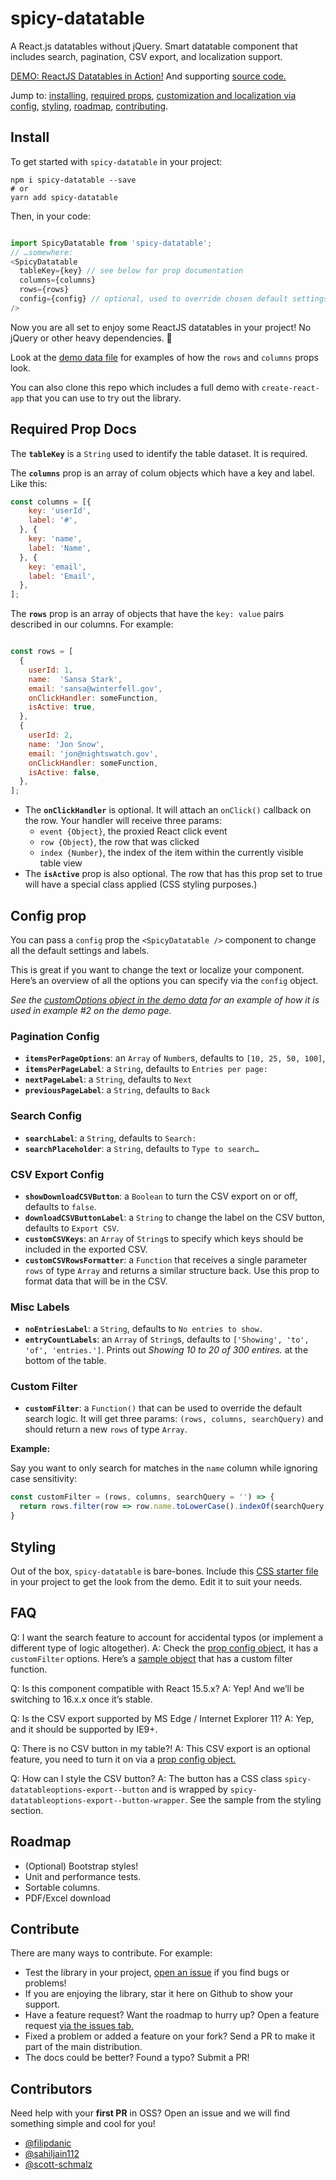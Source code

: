 # spicy-datatable

A React.js datatables without jQuery. Smart datatable component that includes search, pagination, CSV export, and localization support.

[DEMO: ReactJS Datatables in Action!](https://build-pakavvnyrq.now.sh/) And supporting [source code.](https://github.com/filipdanic/spicy-datatable/blob/master/src/App.js)

Jump to: [installing](#install), [required props](#required-prop-docs), [customization and localization via config](#config-prop), [styling](#styling), [roadmap](#roadmap), [contributing](#contribute).

## Install

To get started with `spicy-datatable` in your project:

```
npm i spicy-datatable --save
# or
yarn add spicy-datatable
```

Then, in your code:

```javascript

import SpicyDatatable from 'spicy-datatable';
// …somewhere:
<SpicyDatatable
  tableKey={key} // see below for prop documentation
  columns={columns}
  rows={rows}
  config={config} // optional, used to override chosen default settings/labels
/>

```

Now you are all set to enjoy some ReactJS datatables in your project! No jQuery or other heavy dependencies. 🙌

Look at the [demo data file](https://github.com/filipdanic/spicy-datatable/blob/master/src/demo-data.js) for examples of how the `rows` and `columns` props look.

You can also clone this repo which includes a full demo with `create-react-app` that you can use to try out the library.

## Required Prop Docs

The **`tableKey`** is a `String` used to identify the table dataset. It is required.

The **`columns`** prop is an array of colum objects which have a key and label. Like this:

```javascript
const columns = [{
    key: 'userId',
    label: '#',
  }, {
    key: 'name',
    label: 'Name',
  }, {
    key: 'email',
    label: 'Email',
  },
];
```

The **`rows`** prop is an array of objects that have the `key: value` pairs described in our columns. For example:

```javascript

const rows = [
  {
    userId: 1,
    name:  'Sansa Stark',
    email: 'sansa@winterfell.gov',
    onClickHandler: someFunction,
    isActive: true,
  },
  {
    userId: 2,
    name: 'Jon Snow',
    email: 'jon@nightswatch.gov',
    onClickHandler: someFunction,
    isActive: false,
  },
];
```

- The **`onClickHandler`** is optional. It will attach an `onClick()` callback on the row. Your handler will receive three params:
  - `event {Object}`, the proxied React click event
  - `row {Object}`, the row that was clicked
  - `index {Number}`, the index of the item within the currently visible table view
- The **`isActive`** prop is also optional. The row that has this prop set to true will have a special class applied (CSS styling purposes.)

## Config prop

You can pass a `config` prop the `<SpicyDatatable />` component to change all the default settings and labels.

This is great if you want to change the text or localize your component. Here’s an overview of all the options you can specify via the `config` object.

_See the [customOptions object in the demo data](https://github.com/filipdanic/spicy-datatable/blob/master/src/demo-data.js) for an example of how it is used in example #2 on the demo page._

### Pagination Config

- **`itemsPerPageOptions`**: an `Array` of `Number`s, defaults to `[10, 25, 50, 100]`,
- **`itemsPerPageLabel`**: a `String`, defaults to `Entries per page:`
- **`nextPageLabel`**: a `String`, defaults to `Next`
- **`previousPageLabel`**: a `String`, defaults to `Back`

### Search Config

- **`searchLabel`**: a `String`, defaults to `Search:`
- **`searchPlaceholder`**: a `String`, defaults to `Type to search…`

### CSV Export Config

- **`showDownloadCSVButton`**: a `Boolean` to turn the CSV export on or off, defaults to `false`.
- **`downloadCSVButtonLabel`**: a `String` to change the label on the CSV button, defaults to `Export CSV`.
- **`customCSVKeys`**: an `Array` of `String`s to specify which keys should be included in the exported CSV.
- **`customCSVRowsFormatter`**: a `Function` that receives a single parameter `rows` of type `Array` and returns a similar structure back. Use this prop to format data that will be in the CSV.

### Misc Labels

- **`noEntriesLabel`**: a `String`, defaults to `No entries to show.`
- **`entryCountLabels`**: an `Array` of `String`s, defaults to `['Showing', 'to', 'of', 'entries.']`. Prints out _Showing 10 to 20 of 300 entires._ at the bottom of the table.

### Custom Filter

- **`customFilter`**: a `Function()` that can be used to override the default search logic. It will get three params: `(rows, columns, searchQuery)` and should return a new `rows` of type `Array`.

__**Example:**__

Say you want to only search for matches in the `name` column while ignoring case sensitivity:

```javascript
const customFilter = (rows, columns, searchQuery = '') => {
  return rows.filter(row => row.name.toLowerCase().indexOf(searchQuery.toLowerCase()) > -1);
}
```

## Styling

Out of the box, `spicy-datatable` is bare-bones. Include this [CSS starter file](https://github.com/filipdanic/spicy-datatable/blob/master/src/sample-styles.css) in your project to get the look from the demo. Edit it to suit your needs.

## FAQ

Q: I want the search feature to account for accidental typos (or implement a different type of logic altogether).
A: Check the [prop config object](#config-prop), it has a `customFilter` options. Here’s a [sample object](https://github.com/filipdanic/spicy-datatable/blob/master/src/demo-data.js) that has a custom filter function.

Q: Is this component compatible with React 15.5.x?
A: Yep! And we’ll be switching to 16.x.x once it’s stable.

Q: Is the CSV export supported by MS Edge / Internet Explorer 11?
A: Yep, and it should be supported by IE9+.

Q: There is no CSV button in my table?!
A: This CSV export is an optional feature, you need to turn it on via a [prop config object.](#config-prop)

Q: How can I style the CSV button?
A: The button has a CSS class `spicy-datatableoptions-export--button` and is wrapped by `spicy-datatableoptions-export--button-wrapper`. See the sample from the styling section.

## Roadmap

- (Optional) Bootstrap styles!
- Unit and performance tests.
- Sortable columns.
- PDF/Excel download

## Contribute

There are many ways to contribute. For example:

- Test the library in your project, [open an issue](https://github.com/filipdanic/spicy-datatable/issues/new) if you find bugs or problems!
- If you are enjoying the library, star it here on Github to show your support.
- Have a feature request? Want the roadmap to hurry up? Open a feature request [via the issues tab.](https://github.com/filipdanic/spicy-datatable/issues/new)
- Fixed a problem or added a feature on your fork? Send a PR to make it part of the main distribution.
- The docs could be better? Found a typo? Submit a PR!

## Contributors

Need help with your **first PR** in OSS? Open an issue and we will find something simple and cool for you!

- [@filipdanic](https://github.com/filipdanic/)
- [@sahiljain112](https://github.com/sahiljain112)
- [@scott-schmalz](https://github.com/scott-schmalz)

